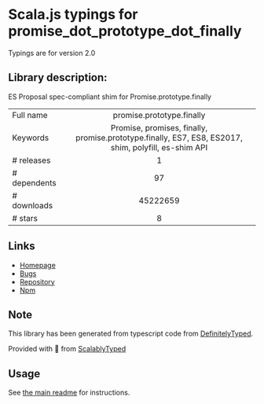 
# Scala.js typings for promise_dot_prototype_dot_finally

Typings are for version 2.0

## Library description:
ES Proposal spec-compliant shim for Promise.prototype.finally

|                    |                 |
| ------------------ | :-------------: |
| Full name          | promise.prototype.finally |
| Keywords           | Promise, promises, finally, promise.prototype.finally, ES7, ES8, ES2017, shim, polyfill, es-shim API |
| # releases         | 1 |
| # dependents       | 97 |
| # downloads        | 45222659 |
| # stars            | 8 |

## Links
- [Homepage](https://github.com/es-shims/Promise.prototype.finally#readme)
- [Bugs](https://github.com/es-shims/Promise.prototype.finally/issues)
- [Repository](https://github.com/es-shims/Promise.prototype.finally)
- [Npm](https://www.npmjs.com/package/promise.prototype.finally)
    


## Note
This library has been generated from typescript code from [DefinitelyTyped](https://definitelytyped.org).

Provided with :purple_heart: from [ScalablyTyped](https://github.com/oyvindberg/ScalablyTyped)

## Usage
See [the main readme](../../readme.md) for instructions.


